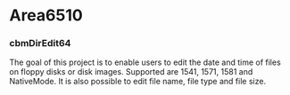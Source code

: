 # Area6510

### cbmDirEdit64
The goal of this project is to enable users to edit the date and time of files on floppy disks or disk images. Supported are 1541, 1571, 1581 and NativeMode. It is also possible to edit file name, file type and file size.
